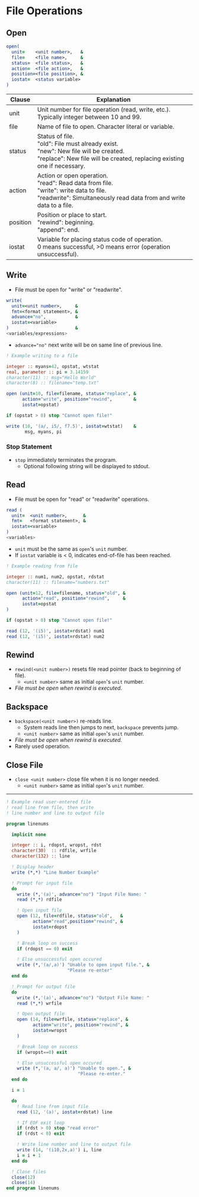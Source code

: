 <!--
  Author:  NE- https://github.com/NE-
  Date:    2022 September 02
  Purpose: General Fortran (95/2003/2008) File Operation Notes.
-->

# File Operations
## Open
```fortran
open(
  unit=    <unit number>,   &
  file=    <file name>,     &
  status=  <file status>,   &
  action=  <file action>,   &
  position=<file position>, &
  iostat=  <status variable>
)
```

 | Clause | Explanation |
 | ------ | ----------- |
 | unit | Unit number for file operation (read, write, etc.). Typically integer between 10 and 99. |
 | file | Name of file to open. Character literal or variable. |
 | status | Status of file.<br>"old": File must already exist.<br>"new": New file will be created.<br>"replace": New file will be created, replacing existing one if necessary. |
 | action | Action or open operation. <br>"read": Read data from file.<br>"write": write data to file.<br>"readwrite": Simultaneously read data from and write data to a file. |
 | position | Position or place to start.<br>"rewind": beginning.<br>"append": end. |
 | iostat | Variable for placing status code of operation.<br> 0 means successful, >0 means error (operation unsuccessful).

 ## Write
 - File must be open for "write" or "readwrite".
 ```fortran
 write(
   unit=<unit number>,     &
   fmt=<format statement>, &
   advance="no",           &
   iostat=<variable>
 )                         &
 <variables/expressions>
```
- `advance="no"` next write will be on same line of previous line.
```fortran
! Example writing to a file

integer :: myans=42, opstat, wtstat
real, parameter :: pi = 3.14159
character(11) :: msg="Hello World"
character(8) :: filename="temp.txt"

open (unit=10, file=filename, status="replace", &
      action="write", position="rewind",        &
      iostat=opstat)

if (opstat > 0) stop "Cannot open file!"

write (10, '(a/, i5/, f7.5)', iostat=wtstat)    &
       msg, myans, pi
```

### Stop Statement
- `stop` immediately terminates the program.
  - Optional following string will be displayed to stdout.

## Read
- File must be open for "read" or "readwrite" operations.
```fortran
read (
  unit=  <unit number>,      &
  fmt=   <format statement>, &
  iostat=<variable>
)
<variables>
```
- `unit` must be the same as `open`'s `unit` number.
- If `iostat` variable is < 0, indicates end-of-file has been reached.

```fortran
! Example reading from file

integer :: num1, num2, opstat, rdstat
character(11) :: filename="numbers.txt"

open (unit=12, file=filename, status="old", &
      action="read", position="rewind",     &
      iostat=opstat
)

if (opstat > 0) stop "Cannot open file!"

read (12, '(i5)', iostat=rdstat) num1
read (12, '(i5)', iostat=rdstat) num2
```

## Rewind
- `rewind(<unit number>)` resets file read pointer (back to beginning of file).
  - `<unit number>` same as initial `open`'s `unit` number.
- *File must be open when rewind is executed.*

## Backspace
- `backspace(<unit number>)` re-reads line.
  - System reads line then jumps to next, `backspace` prevents jump.
  - `<unit number>` same as initial `open`'s `unit` number.
- *File must be open when rewind is executed.*
- Rarely used operation.

## Close File
- `close <unit number>` close file when it is no longer needed.
  - `<unit number>` same as initial `open`'s `unit` number.
---

```fortran
! Example read user-entered file
! read line from file, then write 
! line number and line to output file

program linenums

  implicit none

  integer :: i, rdopst, wropst, rdst
  character(30)  :: rdfile, wrfile
  character(132) :: line

  ! Display header
  write (*,*) "Line Number Example"

  ! Prompt for input file
  do
    write (*,'(a)', advance="no") "Input File Name: "
    read (*,*) rdfile

    ! Open input file
    open (12, file=rdfile, status="old",   &
          action="read",position="rewind", &
          iostat=rdopst
    )

    ! Break loop on success
    if (rdopst == 0) exit 

    ! Else unsuccessful open occured
    write (*,'(a/,a)') "Unable to open input file.", &
                       "Please re-enter"
  end do

  ! Prompt for output file
  do
    write (*,'(a)', advance="no") "Output File Name: "
    read (*,*) wrfile

    ! Open output file
    open (14, file=wrfile, status="replace", &
          action="write", position="rewind", &
          iostat=wropst
    )

    ! Break loop on success
    if (wropst==0) exit

    ! Else unsuccessful open occured
    write (*,'(a, a/, a)') "Unable to open.", &
                           "Please re-enter."
  end do

  i = 1

  do
    ! Read line from input file
    read (12, '(a)', iostat=rdstat) line

    ! If EOF exit loop
    if (rdst > 0) stop "read error"
    if (rdst < 0) exit

    ! Write line number and line to output file
    write (14, '(i10,2x,a)') i, line
    i = i + 1
  end do

  ! Close files
  close(12)
  close(14)
end program linenums
```
